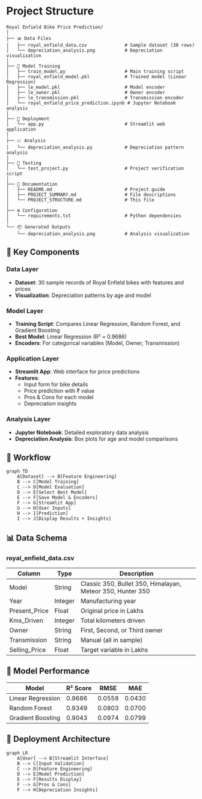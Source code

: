 # Project Structure

```
Royal Enfield Bike Price Prediction/
│
├── 📊 Data Files
│   ├── royal_enfield_data.csv              # Sample dataset (30 rows)
│   └── depreciation_analysis.png           # Depreciation visualization
│
├── 🧠 Model Training
│   ├── train_model.py                      # Main training script
│   ├── royal_enfield_model.pkl             # Trained model (Linear Regression)
│   ├── le_model.pkl                        # Model encoder
│   ├── le_owner.pkl                        # Owner encoder
│   ├── le_transmission.pkl                 # Transmission encoder
│   └── royal_enfield_price_prediction.ipynb # Jupyter Notebook analysis
│
├── 🚀 Deployment
│   └── app.py                              # Streamlit web application
│
├── 📈 Analysis
│   └── depreciation_analysis.py            # Depreciation pattern analysis
│
├── 🧪 Testing
│   └── test_project.py                     # Project verification script
│
├── 📄 Documentation
│   ├── README.md                           # Project guide
│   ├── PROJECT_SUMMARY.md                  # File descriptions
│   └── PROJECT_STRUCTURE.md                # This file
│
├── ⚙️ Configuration
│   └── requirements.txt                    # Python dependencies
│
└── 📦 Generated Outputs
    └── depreciation_analysis.png           # Analysis visualization
```

## 🎯 Key Components

### Data Layer
- **Dataset**: 30 sample records of Royal Enfield bikes with features and prices
- **Visualization**: Depreciation patterns by age and model

### Model Layer
- **Training Script**: Compares Linear Regression, Random Forest, and Gradient Boosting
- **Best Model**: Linear Regression (R² = 0.9686)
- **Encoders**: For categorical variables (Model, Owner, Transmission)

### Application Layer
- **Streamlit App**: Web interface for price predictions
- **Features**: 
  - Input form for bike details
  - Price prediction with ₹ value
  - Pros & Cons for each model
  - Depreciation insights

### Analysis Layer
- **Jupyter Notebook**: Detailed exploratory data analysis
- **Depreciation Analysis**: Box plots for age and model comparisons

## 🔄 Workflow

```mermaid
graph TD
    A[Dataset] --> B[Feature Engineering]
    B --> C[Model Training]
    C --> D[Model Evaluation]
    D --> E[Select Best Model]
    E --> F[Save Model & Encoders]
    F --> G[Streamlit App]
    G --> H[User Inputs]
    H --> I[Prediction]
    I --> J[Display Results + Insights]
```

## 📊 Data Schema

### royal_enfield_data.csv
| Column | Type | Description |
|--------|------|-------------|
| Model | String | Classic 350, Bullet 350, Himalayan, Meteor 350, Hunter 350 |
| Year | Integer | Manufacturing year |
| Present_Price | Float | Original price in Lakhs |
| Kms_Driven | Integer | Total kilometers driven |
| Owner | String | First, Second, or Third owner |
| Transmission | String | Manual (all in sample) |
| Selling_Price | Float | Target variable in Lakhs |

## 🧠 Model Performance

| Model | R² Score | RMSE | MAE |
|-------|----------|------|-----|
| Linear Regression | 0.9686 | 0.0558 | 0.0430 |
| Random Forest | 0.9349 | 0.0803 | 0.0700 |
| Gradient Boosting | 0.9043 | 0.0974 | 0.0799 |

## 🚀 Deployment Architecture

```mermaid
graph LR
    A[User] --> B[Streamlit Interface]
    B --> C[Input Validation]
    C --> D[Feature Engineering]
    D --> E[Model Prediction]
    E --> F[Results Display]
    F --> G[Pros & Cons]
    F --> H[Depreciation Insights]
```